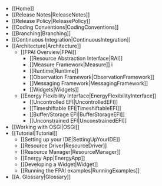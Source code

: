 - [[Home]]
- [[Release Notes|ReleaseNotes]]
- [[Release Policy|ReleasePolicy]]
- [[Coding Conventions|CodingConventions]]
- [[Branching|Branching]]
- [[Continuous Integration|ContinuousIntegration]]
- [[Architecture|Architecture]]
  - [[FPAI Overview|FPAI]]
    - [[Resource Abstraction Interface|RAI]]
    - [[Measure Framework|Measure]]	i
    - [[Runtime|Runtime]]
    - [[Observation Framework|ObservationFramework]]
    - [[Messaging Framework|MessagingFramework]]
    - [[Widgets|Widgets]]
  - [[Energy Flexibility Interface|EnergyFlexibilityInterface]]
    - [[Uncontrolled EFI|UncontrolledEFI]]
    - [[Timeshiftable EFI|TimeshiftableEFI]]
    - [[Buffer/Storage EFI|BufferStorageEFI]]
    - [[Unconstrained EFI|UnconstrainedEFI]]
- [[Working with OSGi|OSGi]]
- [[Tutorial|Tutorial]]
  - [[Setting up your IDE|SettingUpYourIDE]]
  - [[Resource Driver|ResourceDriver]]
  - [[Resource Manager|ResourceManager]]
  - [[Energy App|EnergyApp]]
  - [[Developing a Widget|Widget]]
  - [[Running the FPAI examples|RunningExamples]]
- [[A. Glossary|Glossary]]